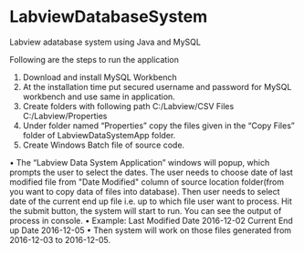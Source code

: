 # LabviewDatabaseSystem
Labview adatabase system using Java and MySQL

Following are the steps to run the application
1.	Download and install MySQL Workbench 
2.	At the installation time put secured username and password for MySQL workbench and use same in application.
3.	Create folders with following path
C:/Labview/CSV Files
C:/Labview/Properties
4.	Under folder named “Properties” copy the files given in the “Copy Files” folder of LabviewDataSystemApp folder.
5. Create Windows Batch file of source code.
 
•	The “Labview Data System Application” windows will popup, which prompts the user to select the dates. The user needs to choose date of last modified file from "Date Modified" column of source location folder(from you want to copy data of files into database). Then user needs to select date of the current end up file i.e. up to which file user want to process. Hit the submit button, the system will start to run. You can see the output of process in console.
•	Example: Last Modified Date 2016-12-02 
  Current End up Date 2016-12-05 
•	Then system will work on those files generated from 2016-12-03 to 2016-12-05.

